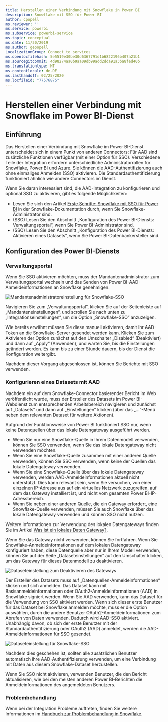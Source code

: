 ```yaml
---
title: Herstellen einer Verbindung mit Snowflake in Power BI
description: Snowflake mit SSO für Power BI
author: cpopell
ms.reviewer: ''
ms.service: powerbi
ms.subservice: powerbi-service
ms.topic: conceptual
ms.date: 11/20/2019
ms.author: gepopell
LocalizationGroup: Connect to services
ms.openlocfilehash: 5e5519e30be30d6367791d1b6822196b407a21b1
ms.sourcegitcommit: 4d98274aa0b9aa09db99add2dda91a3ba8fed40b
ms.translationtype: HT
ms.contentlocale: de-DE
ms.lasthandoff: 02/25/2020
ms.locfileid: "77576875"
---
```

#  <a name="connecting-to-snowflake-in-power-bi-service"></a>Herstellen einer Verbindung mit Snowflake im Power BI-Dienst

## <a name="introduction"></a>Einführung

Das Herstellen einer Verbindung mit Snowflake im Power BI-Dienst unterscheidet sich in einem Punkt von anderen Connectors: Für AAD sind zusätzliche Funktionen verfügbar (mit einer Option für SSO). Verschiedene Teile der Integration erfordern unterschiedliche Administratorrollen für Snowflake, Power BI und Azure. Sie können die AAD-Authentifizierung auch ohne einmaliges Anmelden (SSO) aktivieren. Die Standardauthentifizierung funktioniert ähnlich wie andere Connectors im Dienst.

Wenn Sie daran interessiert sind, die AAD-Integration zu konfigurieren und optional SSO zu aktivieren, gibt es folgende Möglichkeiten:
* Lesen Sie sich den Artikel [Erste Schritte: Snowflake mit SSO für Power BI](https://docs.snowflake.net/manuals/LIMITEDACCESS/oauth-powerbi.html) in der Snowflake-Dokumentation durch, wenn Sie Snowflake-Administrator sind.
* (SSO) Lesen Sie den Abschnitt „Konfiguration des Power BI-Diensts: Verwaltungsportal“, wenn Sie Power BI-Administrator sind.
* (SSO) Lesen Sie den Abschnitt „Konfiguration des Power BI-Diensts: Aktivieren eines Datasets“, wenn Sie Power BI-Datenbankersteller sind.

## <a name="power-bi-service-configuration"></a>Konfiguration des Power BI-Diensts

### <a name="admin-portal"></a>Verwaltungsportal

Wenn Sie SSO aktivieren möchten, muss der Mandantenadministrator zum Verwaltungsportal wechseln und das Senden von Power BI-AAD-Anmeldeinformationen an Snowflake genehmigen.

![Mandantenadministratoreinstellung für Snowflake-SSO](media/service-connect-snowflake/snowflakessotenant.png)

Navigieren Sie zum „Verwaltungsportal“, klicken Sie auf der Seitenleiste auf „Mandanteneinstellungen“, und scrollen Sie nach unten zu „Integrationseinstellungen“, um die Option „Snowflake-SSO“ anzuzeigen.

Wie bereits erwähnt müssen Sie diese manuell aktivieren, damit Ihr AAD-Token an die Snowflake-Server gesendet werden kann. Klicken Sie zum Aktivieren der Option zunächst auf den Umschalter „Disabled“ (Deaktiviert) und dann auf „Apply“ (Anwenden), und warten Sie, bis die Einstellungen geändert werden. Es kann bis zu einer Stunde dauern, bis der Dienst die Konfiguration weitergibt.

Nachdem dieser Vorgang abgeschlossen ist, können Sie Berichte mit SSO verwenden.

### <a name="configuring-a-dataset-with-aad"></a>Konfigurieren eines Datasets mit AAD

Nachdem ein auf dem Snowflake-Connector basierender Bericht im Web veröffentlicht wurde, muss der Ersteller des Datasets im Power BI-Webdienst zum entsprechenden Arbeitsbereich navigieren und zunächst auf „Datasets“ und dann auf „Einstellungen“ klicken (über das „...“-Menü neben dem relevanten Dataset für weitere Aktionen).

Aufgrund der Funktionsweise von Power BI funktioniert SSO nur, wenn keine Datenquellen über das lokale Datengateway ausgeführt werden.

* Wenn Sie nur eine Snowflake-Quelle in Ihrem Datenmodell verwenden, können Sie SSO verwenden, wenn Sie das lokale Datengateway nicht verwenden möchten.
* Wenn Sie eine Snowflake-Quelle zusammen mit einer anderen Quelle verwenden, können Sie SSO verwenden, wenn keine der Quellen das lokale Datengateway verwenden.
* Wenn Sie eine Snowflake-Quelle über das lokale Datengateway verwenden, werden AAD-Anmeldeinformationen aktuell nicht unterstützt. Dies kann relevant sein, wenn Sie versuchen, von einer einzelnen IP-Adresse aus auf ein virtuelles Netzwerk zuzugreifen, auf dem das Gateway installiert ist, und nicht vom gesamten Power BI-IP-Adressbereich.
* Wenn Sie neben einer anderen Quelle, die ein Gateway erfordert, eine Snowflake-Quelle verwenden, müssen Sie auch Snowflake über das lokale Datengateway verwenden und können SSO nicht nutzen.

Weitere Informationen zur Verwendung des lokalen Datengateways finden Sie im Artikel [Was ist ein lokales Daten Gateway?](https://docs.microsoft.com/power-bi/service-gateway-onprem).

Wenn Sie das Gateway nicht verwenden, können Sie fortfahren. Wenn Sie Snowflake-Anmeldeinformationen auf dem lokalen Datengateway konfiguriert haben, diese Datenquelle aber nur in Ihrem Modell verwenden, können Sie auf der Seite „Dataseteinstellungen“ auf den Umschalter klicken, um das Gateway für dieses Datenmodell zu deaktivieren.

![Dataseteinstellung zum Deaktivieren des Gateways](media/service-connect-snowflake/snowflake_gateway_toggle_off.png)

Der Ersteller des Datasets muss auf „Datenquellen-Anmeldeinformationen“ klicken und sich anmelden. Das Dataset kann mit Basisanmeldeinformationen oder OAuth2-Anmeldeinformationen (AAD) in Snowflake signiert werden. Wenn Sie AAD verwenden, kann das Dataset für die Verwendung von SSO aktiviert werden. Wenn sich dieser erste Benutzer für das Dataset bei Snowflake anmelden möchte, muss er die Option auswählen, durch die andere Benutzer OAuth2-Anmeldeinformationen zum Abrufen von Daten verwenden. Dadurch wird AAD-SSO aktiviert. Unabhängig davon, ob sich der erste Benutzer mit der Standardauthentifizierung oder OAuth2 (AAD) anmeldet, werden die AAD-Anmeldeinformationen für SSO gesendet. 

![Dataseteinstellung für Snowflake-SSO](media/service-connect-snowflake/snowflakessocredui.png)

Nachdem dies geschehen ist, sollten alle zusätzlichen Benutzer automatisch ihre AAD-Authentifizierung verwenden, um eine Verbindung mit Daten aus diesem Snowflake-Dataset herzustellen.

Wenn Sie SSO nicht aktivieren, verwenden Benutzer, die den Bericht aktualisieren, wie bei den meisten anderen Power BI-Berichten die Anmeldeinformationen des angemeldeten Benutzers.

### <a name="troubleshooting"></a>Problembehandlung

Wenn bei der Integration Probleme auftreten, finden Sie weitere Informationen im [Handbuch zur Problembehandlung in Snowflake](https://docs.snowflake.net/manuals/LIMITEDACCESS/oauth-powerbi.html#troubleshooting).

